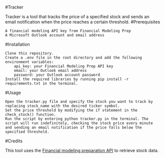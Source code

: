 #Tracker

Tracker is a tool that tracks the price of a specified stock and sends an email notification when the price reaches a certain threshold.
#Prerequisites

    A financial modeling API key from Financial Modeling Prep
    A Microsoft Outlook account and email address

#Installation

    Clone this repository.
    Create a .env file in the root directory and add the following environment variables:
        api_key: your Financial Modeling Prep API key
        email: your Outlook email address
        password: your Outlook account password
    Install the required libraries by running pip install -r requirements.txt in the terminal.

#Usage

    Open the tracker.py file and specify the stock you want to track by replacing stock_name with the desired ticker symbol.
    Set the price threshold by modifying the if statement in the check_stock() function.
    Run the script by entering python tracker.py in the terminal. The script will run indefinitely, checking the stock price every minute and sending an email notification if the price falls below the specified threshold.

#Credits

This tool uses the [Financial modeling preparation API](https://site.financialmodelingprep.com/developer) to retrieve stock data.
